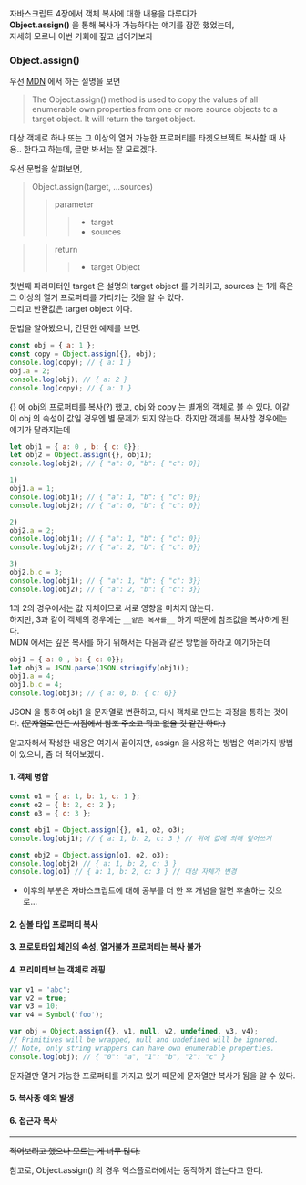 자바스크립트 4장에서 객체 복사에 대한 내용을 다루다가   
__Object.assign()__ 을 통해 복사가 가능하다는 얘기를 잠깐 했었는데,  
자세히 모르니 이번 기회에 짚고 넘어가보자  
  
    
### Object.assign()
우선 [MDN](https://developer.mozilla.org/en-US/docs/Web/JavaScript/Reference/Global_Objects/Object/assign) 에서 하는 설명을 보면  
> The Object.assign() method is used to copy the values of all enumerable own properties from one or more source objects to a target object. It will return the target object.  

대상 객체로 하나 또는 그 이상의 열거 가능한 프로퍼티를 타겟오브젝트 복사할 때 사용.. 한다고 하는데, 글만 봐서는 잘 모르겠다.  

우선 문법을 살펴보면,

> Object.assign(target, ...sources)
>> parameter
>>> - target
>>> - sources

>> return
>>> - target Object

첫번째 파라미터인 target 은 설명의 target object 를 가리키고, sources 는 1개 혹은 그 이상의 열거 프로퍼티를 가리키는 것을 알 수 있다.  
그리고 반환값은 target object 이다.  

문법을 알아봤으니, 간단한 예제를 보면.
```javascript
const obj = { a: 1 };
const copy = Object.assign({}, obj);
console.log(copy); // { a: 1 }
obj.a = 2;
console.log(obj); // { a: 2 }
console.log(copy); // { a: 1 }
```
  
{} 에 obj의 프로퍼티를 복사(?) 했고, obj 와 copy 는 별개의 객체로 볼 수 있다.
이같이 obj 의 속성이 값일 경우엔 별 문제가 되지 않는다. 하지만 객체를 복사할 경우에는 얘기가 달라지는데
```javascript
let obj1 = { a: 0 , b: { c: 0}};
let obj2 = Object.assign({}, obj1);
console.log(obj2); // { "a": 0, "b": { "c": 0}}

1)  
obj1.a = 1;
console.log(obj1); // { "a": 1, "b": { "c": 0}}
console.log(obj2); // { "a": 0, "b": { "c": 0}}

2)  
obj2.a = 2;
console.log(obj1); // { "a": 1, "b": { "c": 0}}
console.log(obj2); // { "a": 2, "b": { "c": 0}}

3)  
obj2.b.c = 3;
console.log(obj1); // { "a": 1, "b": { "c": 3}}
console.log(obj2); // { "a": 2, "b": { "c": 3}}
```

1과 2의 경우에서는 값 자체이므로 서로 영향을 미치지 않는다.  
하지만, 3과 같이 객체의 경우에는 `__얕은 복사를__` 하기 때문에 참조값을 복사하게 된다.  
MDN 에서는 깊은 복사를 하기 위해서는 다음과 같은 방법을 하라고 얘기하는데

```javascript
obj1 = { a: 0 , b: { c: 0}};
let obj3 = JSON.parse(JSON.stringify(obj1));
obj1.a = 4;
obj1.b.c = 4;
console.log(obj3); // { a: 0, b: { c: 0}}
```
  
JSON 을 통하여 obj1 을 문자열로 변환하고, 다시 객체로 만드는 과정을 통하는 것이다. ~~(문자열로 만든 시점에서 참조 주소고 뭐고 없을 것 같긴 하다.)~~

알고자해서 작성한 내용은 여기서 끝이지만, assign 을 사용하는 방법은 여러가지 방법이 있으니, 좀 더 적어보겠다.

#### 1. 객체 병합
```javascript
const o1 = { a: 1, b: 1, c: 1 };
const o2 = { b: 2, c: 2 };
const o3 = { c: 3 };

const obj1 = Object.assign({}, o1, o2, o3);
console.log(obj1); // { a: 1, b: 2, c: 3 } // 뒤에 값에 의해 덮어쓰기

const obj2 = Object.assign(o1, o2, o3);
console.log(obj2) // { a: 1, b: 2, c: 3 }
console.log(o1) // { a: 1, b: 2, c: 3 } // 대상 자체가 변경
```

- 이후의 부분은 자바스크립트에 대해 공부를 더 한 후 개념을 알면 후술하는 것으로...

#### 2. 심볼 타입 프로퍼티 복사

#### 3. 프로토타입 체인의 속성, 열거불가 프로퍼티는 복사 불가

#### 4. 프리미티브 는 객체로 래핑
```javascript
var v1 = 'abc';
var v2 = true;
var v3 = 10;
var v4 = Symbol('foo');

var obj = Object.assign({}, v1, null, v2, undefined, v3, v4); 
// Primitives will be wrapped, null and undefined will be ignored.
// Note, only string wrappers can have own enumerable properties.
console.log(obj); // { "0": "a", "1": "b", "2": "c" }
```
문자열만 열거 가능한 프로퍼티를 가지고 있기 때문에 문자열만 복사가 됨을 알 수 있다.

#### 5. 복사중 예외 발생

#### 6. 접근자 복사

------------------------
~~적어보려고 했으나 모르는 게 너무 많다.~~

참고로, Object.assign() 의 경우 익스플로러에서는 동작하지 않는다고 한다. 
